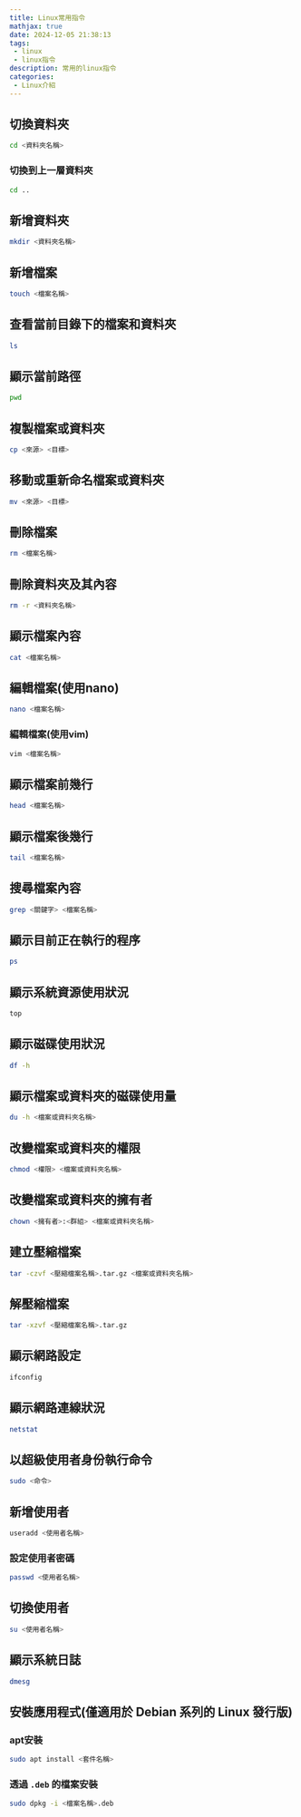 ```yaml
---
title: Linux常用指令
mathjax: true
date: 2024-12-05 21:38:13
tags:
 - linux
 - linux指令
description: 常用的linux指令
categories:
 - Linux介紹
---
```


## 切換資料夾
```sh
cd <資料夾名稱>
```
### 切換到上一層資料夾
```sh
cd ..
```

## 新增資料夾
```sh
mkdir <資料夾名稱>
```

## 新增檔案
```sh
touch <檔案名稱>
```

## 查看當前目錄下的檔案和資料夾
```sh
ls
```

## 顯示當前路徑
```sh
pwd
```

## 複製檔案或資料夾
```sh
cp <來源> <目標>
```

## 移動或重新命名檔案或資料夾
```sh
mv <來源> <目標>
```

## 刪除檔案
```sh
rm <檔案名稱>
```

## 刪除資料夾及其內容
```sh
rm -r <資料夾名稱>
```

## 顯示檔案內容
```sh
cat <檔案名稱>
```

## 編輯檔案(使用nano)
```sh
nano <檔案名稱>
```

### 編輯檔案(使用vim)
```sh
vim <檔案名稱>
```

## 顯示檔案前幾行
```sh
head <檔案名稱>
```

## 顯示檔案後幾行
```sh
tail <檔案名稱>
```

## 搜尋檔案內容
```sh
grep <關鍵字> <檔案名稱>
```

## 顯示目前正在執行的程序
```sh
ps
```

## 顯示系統資源使用狀況
```sh
top
```

## 顯示磁碟使用狀況
```sh
df -h
```

## 顯示檔案或資料夾的磁碟使用量
```sh
du -h <檔案或資料夾名稱>
```

## 改變檔案或資料夾的權限
```sh
chmod <權限> <檔案或資料夾名稱>
```

## 改變檔案或資料夾的擁有者
```sh
chown <擁有者>:<群組> <檔案或資料夾名稱>
```

## 建立壓縮檔案
```sh
tar -czvf <壓縮檔案名稱>.tar.gz <檔案或資料夾名稱>
```

## 解壓縮檔案
```sh
tar -xzvf <壓縮檔案名稱>.tar.gz
```

## 顯示網路設定
```sh
ifconfig
```

## 顯示網路連線狀況
```sh
netstat
```

## 以超級使用者身份執行命令
```sh
sudo <命令>
```

## 新增使用者
```sh
useradd <使用者名稱>
```

### 設定使用者密碼
```sh
passwd <使用者名稱>
``` 

## 切換使用者
```sh
su <使用者名稱>
```

## 顯示系統日誌
```sh
dmesg
```

## 安裝應用程式(僅適用於 Debian 系列的 Linux 發行版)
### apt安裝
```sh
sudo apt install <套件名稱>
```

### 透過 `.deb` 的檔案安裝
```sh
sudo dpkg -i <檔案名稱>.deb
```